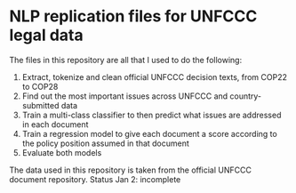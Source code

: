 # NLP replication files for UNFCCC legal data

The files in this repository are all that I used to do the following:
1) Extract, tokenize and clean official UNFCCC decision texts, from COP22 to COP28
2) Find out the most important issues across UNFCCC and country-submitted data
3) Train a multi-class classifier to then predict what issues are addressed in each document
4) Train a regression model to give each document a score according to the policy position assumed in that document
5) Evaluate both models

The data used in this repository is taken from the official UNFCCC document repository. 
Status Jan 2: incomplete

